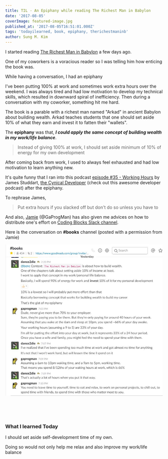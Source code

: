 ```yaml
---
title: TIL - An Epiphany while reading The Richest Man in Babylon
date: '2017-08-05'
coverImage: featured-image.jpg
published_at: '2017-08-05T16:51:01.000Z'
tags: 'todayilearned, book, epiphany, therichestmaninb'
author: Sung M. Kim
---
```


I started reading [The Richest Man in Babylon](https://en.wikipedia.org/wiki/The_Richest_Man_in_Babylon_(book)) a few days ago.

One of my coworkers is a voracious reader so I was telling him how enticing the book was.

While having a conversation, I had an epiphany

I've been putting 100% at work and sometimes work extra hours over the weekend. I was always tired and had low motivation to develop my technical skills, which resulted in downward spiral of inefficiency. Then during a conversation with my coworker, something hit me hard.

The book is a parable with a richest man named "Arkad" in ancient Babylon about building wealth. Arkad teaches students that one should set aside 10% of what they earn and invest it to fatten their "wallets".

The **epiphany** was that, _**I could apply the same concept of building wealth in my work/life balance**_.

> Instead of giving 100% at work, I should set aside minimum of 10% of energy for my own development

After coming back from work, I used to always feel exhausted and had low motivation to learn anything new.

It's quite funny that I ran into this podcast [episode #35 - Working Hours](http://cynicaldeveloper.com/podcast/35/) by James Studdart, [the Cynical Developer](http://cynicaldeveloper.com/) (check out this awesome developer podcast) after the epiphany.

To rephrase James,

> Put extra hours if you slacked off but don't do so unless you have to

And also, [Jamie](https://www.gaprogman.com/) (@GaProgMan) has also given me advices on how to distribute one's effort on [Coding Blocks Slack channel](https://www.codingblocks.net/slack/).

Here is the conversation on **#books** channel (posted with a permission from Jamie)

![](./images/Coding-Blocks-books-GaProgMan.jpg)

 

 

### What I learned Today

I should set aside self-development time of my own.

Doing so would not only help me relax and also improve my work/life balance

